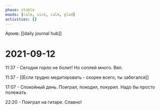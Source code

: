 ```yaml
---
phase: stable
moods: [calm, sick, calm, glad]
activities: []
---
```

Архив: [[daily journal hub]]
# 2021-09-12

11:37 - Сегодня горло не болит! Но соплей много. Вял.

11:37 - [[Если трудно медитировать - скорее всего, ты забегался]]

17:07 - Спокойный день. Поиграл, покодил, покурил. Надо бы просто полежать

22:20 - Поиграл на гитаре. Славно!
